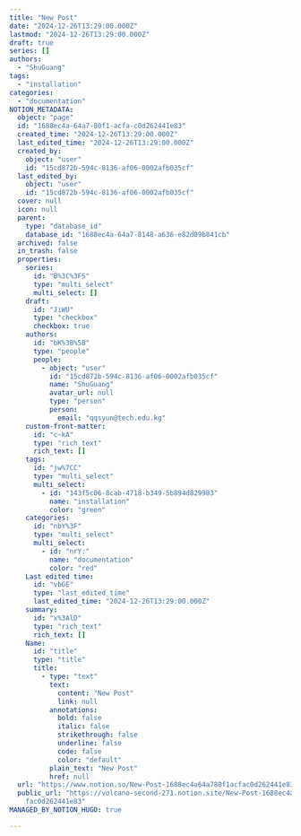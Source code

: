 ```yaml
---
title: "New Post"
date: "2024-12-26T13:29:00.000Z"
lastmod: "2024-12-26T13:29:00.000Z"
draft: true
series: []
authors:
  - "ShuGuang"
tags:
  - "installation"
categories:
  - "documentation"
NOTION_METADATA:
  object: "page"
  id: "1688ec4a-64a7-80f1-acfa-c0d262441e83"
  created_time: "2024-12-26T13:29:00.000Z"
  last_edited_time: "2024-12-26T13:29:00.000Z"
  created_by:
    object: "user"
    id: "15cd872b-594c-8136-af06-0002afb035cf"
  last_edited_by:
    object: "user"
    id: "15cd872b-594c-8136-af06-0002afb035cf"
  cover: null
  icon: null
  parent:
    type: "database_id"
    database_id: "1688ec4a-64a7-8148-a636-e82d09b841cb"
  archived: false
  in_trash: false
  properties:
    series:
      id: "B%3C%3FS"
      type: "multi_select"
      multi_select: []
    draft:
      id: "JiWU"
      type: "checkbox"
      checkbox: true
    authors:
      id: "bK%3B%5B"
      type: "people"
      people:
        - object: "user"
          id: "15cd872b-594c-8136-af06-0002afb035cf"
          name: "ShuGuang"
          avatar_url: null
          type: "person"
          person:
            email: "qqsyun@tech.edu.kg"
    custom-front-matter:
      id: "c~kA"
      type: "rich_text"
      rich_text: []
    tags:
      id: "jw%7CC"
      type: "multi_select"
      multi_select:
        - id: "143f5c06-8cab-4718-b349-5b894d829983"
          name: "installation"
          color: "green"
    categories:
      id: "nbY%3F"
      type: "multi_select"
      multi_select:
        - id: "nrY:"
          name: "documentation"
          color: "red"
    Last edited time:
      id: "vbGE"
      type: "last_edited_time"
      last_edited_time: "2024-12-26T13:29:00.000Z"
    summary:
      id: "x%3AlD"
      type: "rich_text"
      rich_text: []
    Name:
      id: "title"
      type: "title"
      title:
        - type: "text"
          text:
            content: "New Post"
            link: null
          annotations:
            bold: false
            italic: false
            strikethrough: false
            underline: false
            code: false
            color: "default"
          plain_text: "New Post"
          href: null
  url: "https://www.notion.so/New-Post-1688ec4a64a780f1acfac0d262441e83"
  public_url: "https://volcano-second-271.notion.site/New-Post-1688ec4a64a780f1ac\
    fac0d262441e83"
MANAGED_BY_NOTION_HUGO: true

---
```


